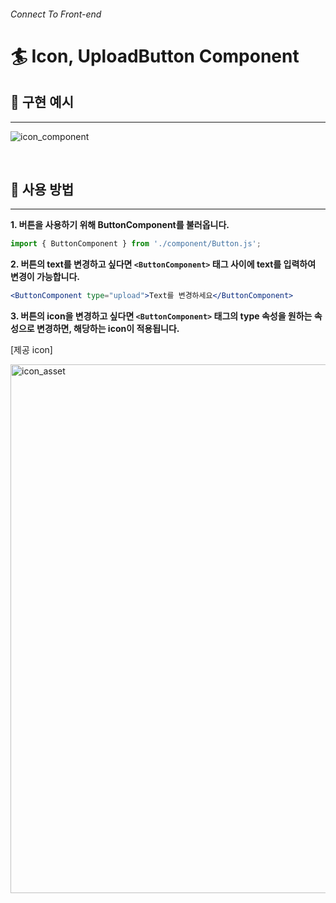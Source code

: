###### Connect To Front-end

# 🏄 Icon, UploadButton Component

## 🎒 구현 예시

---

![icon_component](https://user-images.githubusercontent.com/99635366/199469751-d300672a-d4bf-4c7d-a205-faf76abcc829.gif)

<br>

## 🚀 사용 방법

---

**1. 버튼을 사용하기 위해 ButtonComponent를 불러옵니다.**

```jsx
import { ButtonComponent } from './component/Button.js';
```

**2. 버튼의 text를 변경하고 싶다면 `<ButtonComponent>` 태그 사이에 text를 입력하여 변경이 가능합니다.**

```jsx
<ButtonComponent type="upload">Text를 변경하세요</ButtonComponent>
```

**3. 버튼의 icon을 변경하고 싶다면 `<ButtonComponent>` 태그의 type 속성을 원하는 속성으로 변경하면, 해당하는 icon이 적용됩니다.**

[제공 icon]

<img width="846" alt="icon_asset" src="https://user-images.githubusercontent.com/99635366/199469408-a716bc14-4fe8-4862-b51e-1d2a43954ac7.png">
